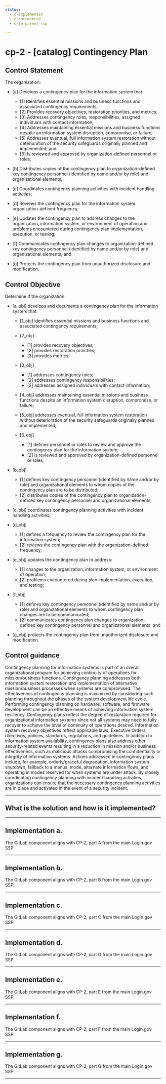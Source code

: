 ```yaml
---
status:
  - c-implemented
  - c-documented
  - c-in-parent-ssp

---
```


# cp-2 - \[catalog\] Contingency Plan

## Control Statement

The organization:

- \[a\] Develops a contingency plan for the information system that:

  - \[1\] Identifies essential missions and business functions and associated contingency requirements;
  - \[2\] Provides recovery objectives, restoration priorities, and metrics;
  - \[3\] Addresses contingency roles, responsibilities, assigned individuals with contact information;
  - \[4\] Addresses maintaining essential missions and business functions despite an information system disruption, compromise, or failure;
  - \[5\] Addresses eventual, full information system restoration without deterioration of the security safeguards originally planned and implemented; and
  - \[6\] Is reviewed and approved by organization-defined personnel or roles;

- \[b\] Distributes copies of the contingency plan to organization-defined key contingency personnel (identified by name and/or by role) and organizational elements;

- \[c\] Coordinates contingency planning activities with incident handling activities;

- \[d\] Reviews the contingency plan for the information system organization-defined frequency;

- \[e\] Updates the contingency plan to address changes to the organization, information system, or environment of operation and problems encountered during contingency plan implementation, execution, or testing;

- \[f\] Communicates contingency plan changes to organization-defined key contingency personnel (identified by name and/or by role) and organizational elements; and

- \[g\] Protects the contingency plan from unauthorized disclosure and modification.

## Control Objective

Determine if the organization:

- \[a_obj\] develops and documents a contingency plan for the information system that:

  - \[1_obj\] identifies essential missions and business functions and associated contingency requirements;
  - \[2_obj\]

    - \[1\] provides recovery objectives;
    - \[2\] provides restoration priorities;
    - \[3\] provides metrics;

  - \[3_obj\]

    - \[1\] addresses contingency roles;
    - \[2\] addresses contingency responsibilities;
    - \[3\] addresses assigned individuals with contact information;

  - \[4_obj\] addresses maintaining essential missions and business functions despite an information system disruption, compromise, or failure;
  - \[5_obj\] addresses eventual, full information system restoration without deterioration of the security safeguards originally planned and implemented;
  - \[6_obj\]

    - \[1\] defines personnel or roles to review and approve the contingency plan for the information system;
    - \[2\] is reviewed and approved by organization-defined personnel or roles;

- \[b_obj\]

  - \[1\] defines key contingency personnel (identified by name and/or by role) and organizational elements to whom copies of the contingency plan are to be distributed;
  - \[2\] distributes copies of the contingency plan to organization-defined key contingency personnel and organizational elements;

- \[c_obj\] coordinates contingency planning activities with incident handling activities;

- \[d_obj\]

  - \[1\] defines a frequency to review the contingency plan for the information system;
  - \[2\] reviews the contingency plan with the organization-defined frequency;

- \[e_obj\] updates the contingency plan to address:

  - \[1\] changes to the organization, information system, or environment of operation;
  - \[2\] problems encountered during plan implementation, execution, and testing;

- \[f_obj\]

  - \[1\] defines key contingency personnel (identified by name and/or by role) and organizational elements to whom contingency plan changes are to be communicated;
  - \[2\] communicates contingency plan changes to organization-defined key contingency personnel and organizational elements; and

- \[g_obj\] protects the contingency plan from unauthorized disclosure and modification.

## Control guidance

Contingency planning for information systems is part of an overall organizational program for achieving continuity of operations for mission/business functions. Contingency planning addresses both information system restoration and implementation of alternative mission/business processes when systems are compromised. The effectiveness of contingency planning is maximized by considering such planning throughout the phases of the system development life cycle. Performing contingency planning on hardware, software, and firmware development can be an effective means of achieving information system resiliency. Contingency plans reflect the degree of restoration required for organizational information systems since not all systems may need to fully recover to achieve the level of continuity of operations desired. Information system recovery objectives reflect applicable laws, Executive Orders, directives, policies, standards, regulations, and guidelines. In addition to information system availability, contingency plans also address other security-related events resulting in a reduction in mission and/or business effectiveness, such as malicious attacks compromising the confidentiality or integrity of information systems. Actions addressed in contingency plans include, for example, orderly/graceful degradation, information system shutdown, fallback to a manual mode, alternate information flows, and operating in modes reserved for when systems are under attack. By closely coordinating contingency planning with incident handling activities, organizations can ensure that the necessary contingency planning activities are in place and activated in the event of a security incident.

______________________________________________________________________

## What is the solution and how is it implemented?

<!-- Please leave this section blank and enter implementation details in the parts below. -->

______________________________________________________________________

## Implementation a.

The GitLab component aligns with CP-2, part A from the main Login.gov SSP.

______________________________________________________________________

## Implementation b.

The GitLab component aligns with CP-2, part B from the main Login.gov SSP.

______________________________________________________________________

## Implementation c.

The GitLab component aligns with CP-2, part C from the main Login.gov SSP.

______________________________________________________________________

## Implementation d.

The GitLab component aligns with CP-2, part D from the main Login.gov SSP.

______________________________________________________________________

## Implementation e.

The GitLab component aligns with CP-2, part E from the main Login.gov SSP.

______________________________________________________________________

## Implementation f.

The GitLab component aligns with CP-2, part F from the main Login.gov SSP.

______________________________________________________________________

## Implementation g.

The GitLab component aligns with CP-2, part G from the main Login.gov SSP.

______________________________________________________________________
